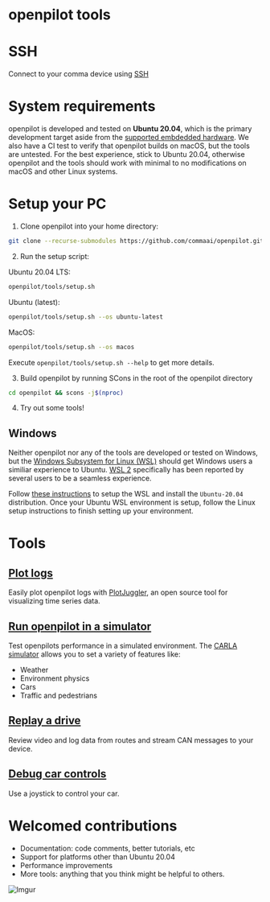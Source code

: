 openpilot tools
============

SSH
============

Connect to your comma device using [SSH](ssh/README.md)


System requirements
============

openpilot is developed and tested on **Ubuntu 20.04**, which is the primary development target aside from the [supported embdedded hardware](https://github.com/commaai/openpilot#running-on-pc). We also have a CI test to verify that openpilot builds on macOS, but the tools are untested. For the best experience, stick to Ubuntu 20.04, otherwise openpilot and the tools should work with minimal to no modifications on macOS and other Linux systems.

Setup your PC
============
1. Clone openpilot into your home directory:
``` bash
git clone --recurse-submodules https://github.com/commaai/openpilot.git
```

2. Run the setup script:

Ubuntu 20.04 LTS:
``` bash
openpilot/tools/setup.sh
```
Ubuntu (latest):
```bash
openpilot/tools/setup.sh --os ubuntu-latest
```
MacOS:
``` bash
openpilot/tools/setup.sh --os macos
```

Execute `openpilot/tools/setup.sh --help` to get more details.

3. Build openpilot by running SCons in the root of the openpilot directory
``` bash
cd openpilot && scons -j$(nproc)
```

4. Try out some tools!

Windows
------------

Neither openpilot nor any of the tools are developed or tested on Windows, but the [Windows Subsystem for Linux (WSL)](https://docs.microsoft.com/en-us/windows/wsl/about) should get Windows users a similiar experience to Ubuntu. [WSL 2](https://docs.microsoft.com/en-us/windows/wsl/compare-versions) specifically has been reported by several users to be a seamless experience.

Follow [these instructions](https://docs.microsoft.com/en-us/windows/wsl/install) to setup the WSL and install the `Ubuntu-20.04` distribution. Once your Ubuntu WSL environment is setup, follow the Linux setup instructions to finish setting up your environment.

Tools
============

[Plot logs](plotjuggler)
-------------

Easily plot openpilot logs with [PlotJuggler](https://github.com/facontidavide/PlotJuggler), an open source tool for visualizing time series data.


[Run openpilot in a simulator](sim)
-------------

Test openpilots performance in a simulated environment. The [CARLA simulator](https://github.com/carla-simulator/carla) allows you to set a variety of features like:
* Weather
* Environment physics
* Cars
* Traffic and pedestrians


[Replay a drive](replay)
-------------

Review video and log data from routes and stream CAN messages to your device.


[Debug car controls](joystick)
-------------

Use a joystick to control your car.


Welcomed contributions
=============

* Documentation: code comments, better tutorials, etc
* Support for platforms other than Ubuntu 20.04
* Performance improvements
* More tools: anything that you think might be helpful to others.

![Imgur](https://i.imgur.com/IdfBgwK.jpg)
